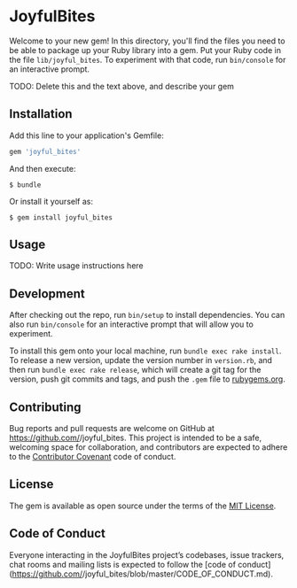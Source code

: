# JoyfulBites

Welcome to your new gem! In this directory, you'll find the files you need to be able to package up your Ruby library into a gem. Put your Ruby code in the file `lib/joyful_bites`. To experiment with that code, run `bin/console` for an interactive prompt.

TODO: Delete this and the text above, and describe your gem

## Installation

Add this line to your application's Gemfile:

```ruby
gem 'joyful_bites'
```

And then execute:

    $ bundle

Or install it yourself as:

    $ gem install joyful_bites

## Usage

TODO: Write usage instructions here

## Development

After checking out the repo, run `bin/setup` to install dependencies. You can also run `bin/console` for an interactive prompt that will allow you to experiment.

To install this gem onto your local machine, run `bundle exec rake install`. To release a new version, update the version number in `version.rb`, and then run `bundle exec rake release`, which will create a git tag for the version, push git commits and tags, and push the `.gem` file to [rubygems.org](https://rubygems.org).

## Contributing

Bug reports and pull requests are welcome on GitHub at https://github.com/<github username>/joyful_bites. This project is intended to be a safe, welcoming space for collaboration, and contributors are expected to adhere to the [Contributor Covenant](http://contributor-covenant.org) code of conduct.

## License

The gem is available as open source under the terms of the [MIT License](https://opensource.org/licenses/MIT).

## Code of Conduct

Everyone interacting in the JoyfulBites project’s codebases, issue trackers, chat rooms and mailing lists is expected to follow the [code of conduct](https://github.com/<github username>/joyful_bites/blob/master/CODE_OF_CONDUCT.md).
